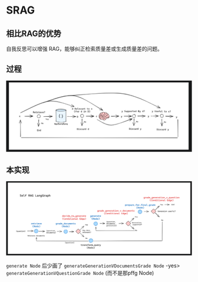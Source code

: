 # SRAG

## 相比RAG的优势
自我反思可以增强 RAG，能够纠正检索质量差或生成质量差的问题。

## 过程

![1750176685558](image/readme/1750176685558.png)


## 本实现
![1750176005103](image/readme/1750176005103.png)

`generate Node` 后少画了 `generateGenerationVDocumentsGrade Node` -yes> `generateGenerationVQuestionGrade Node` (而不是那pffg Node)
